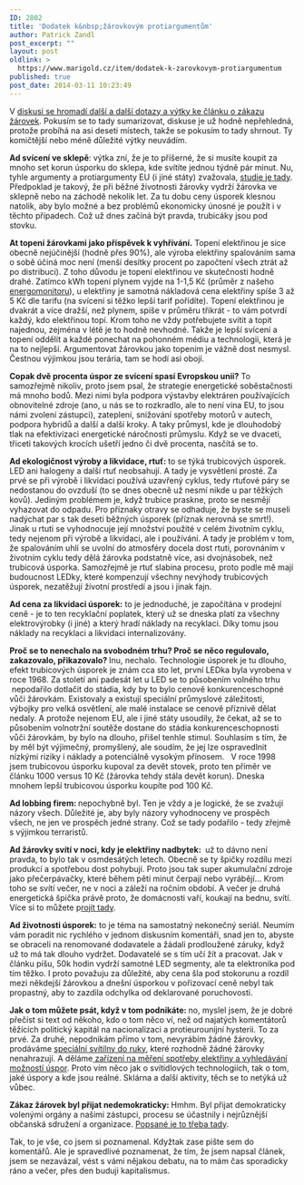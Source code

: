 ```yaml
---
ID: 2802
title: 'Dodatek k&nbsp;žárovkovým protiargumentům'
author: Patrick Zandl
post_excerpt: ""
layout: post
oldlink: >
  https://www.marigold.cz/item/dodatek-k-zarovkovym-protiargumentum
published: true
post_date: 2014-03-11 10:23:49
---
```

<p>V <a href="http://www.marigold.cz/item/mysterium-eurounijni-energetiky-a-zakazu-zarovek-2">diskusi se hromadí další a další dotazy a výtky ke článku o zákazu žárovek</a>. Pokusím se to tady sumarizovat, diskuse je už hodně nepřehledná, protože probíhá na asi deseti místech, takže se pokusím to tady shrnout. Ty komičtější nebo méně důležité výtky neuvádím.</p>


<!--more-->

<p><strong>Ad svícení ve sklepě</strong>: výtka zní, že je to příšerné, že si musíte koupit za mnoho set korun úsporku do sklepa, kde svítíte jednou týdně pár minut. Nu, tyhle argumenty a protiargumenty EU (i jiné státy) zvažovala, <a href="http://www.eup4light.net/assets/pdffiles/Final_part1_2/EuP_Domestic_Part1en2_V11.pdf">studie je tady</a>. Předpoklad je takový, že při běžné životnosti žárovky vydrží žárovka ve sklepně nebo na záchodě nekolik let. Za tu dobu ceny úsporek klesnou natolik, aby bylo možné a bez problémů ekonomicky únosné je použít i v těchto případech. Což už dnes začíná být pravda, trubicáky jsou pod stovku.</p>

<p><strong>At topení žárovkami jako příspěvek k vyhřívání.</strong> Topení elektřinou je sice obecně nejúčinější (hodně přes 90%), ale výroba elektřiny spalováním sama o sobě účiná moc není (menší desítky procent po započtení všech ztrát až po distribuci). Z toho důvodu je topení elektřinou ve skutečnosti hodně drahé. Zatímco kWh topení plynem vyjde na 1-1,5 Kč (průměr z našeho <a href="http://www.energomonitor.cz">energomonitoru</a>), u elektřiny je samotná nákladová cena elektřiny spíše 3 až 5 Kč dle tarifu (na svícení si těžko lepší tarif pořídíte). Topení elektřinou je dvakrát a více dražší, než plynem, spíše v průměru třikrát - to vám potvrdí každý, kdo elektřinou topí. Krom toho ne vždy potřebujete svítit a topit najednou, zejména v létě je to hodně nevhodné. Takže je lepší svícení a topení oddělit a každé ponechat na pohonném médiu a technologii, která je na to nejlepší. Argumentovat žárovkou jako topením je vážně dost nesmysl. Čestnou výjimkou jsou terária, tam se hodí asi obojí. </p>

<p><strong>Copak dvě procenta úspor ze svícení spasí Evropskou unii?</strong> To samozřejmě nikoliv, proto jsem psal, že strategie energetické soběstačnosti má mnoho bodů. Mezi nimi byla podpora výstavby elektráren používajících obnovitelné zdroje (ano, u nás se to rozkradlo, ale to není vina EU, to jsou námi zvolení zástupci), zateplení, snižování spotřeby motorů v autech, podpora hybridů a další a další kroky. A taky průmysl, kde je dlouhodobý tlak na efektivizaci energetické náročnosti průmyslu. Když se ve dvaceti, třiceti takových krocích ušetří jedno či dvě procenta, nasčítá se to. </p>

<p><strong>Ad ekologičnost výroby a likvidace, rtuť: </strong>to se týká trubicových úsporek. LED ani halogeny a další rtuť neobsahují. A tady je vysvětlení prosté. Za prvé se při výrobě i likvidaci používá uzavřený cyklus, tedy rtuťové páry se nedostanou do ovzduší (to se dnes obecně už nesmí nikde u par těžkých kovů). Jediným problémem je, když trubice praskne, proto se nesmějí vyhazovat do odpadu. Pro příznaky otravy se odhaduje, že byste se museli nadýchat par s tak deseti běžných úsporek (příznak nerovná se smrt!). Jinak u rtuti se vyhodnocuje její množství použité v celém životním cyklu, tedy nejenom při výrobě a likvidaci, ale i používání. A tady je problém v tom, že spalováním uhlí se uvolní do atmosféry docela dost rtuti, porovnáním v životním cyklu tedy dělá žárovka podstatně více, asi dvojnásobek, než trubicová úsporka. Samozřejmě je rtuť slabina procesu, proto podle mě mají budoucnost LEDky, které kompenzují všechny nevýhody trubicových úsporek, nezatěžují životní prostředí a jsou i jinak fajn.</p>

<p><strong>Ad cena za likvidaci úsporek:</strong> to je jednoduché, je započítána v prodejní ceně - je to ten recyklační poplatek, který už se dneska platí za všechny elektrovýrobky (i jiné) a který hradí náklady na recyklaci. Díky tomu jsou náklady na recyklaci a likvidaci internalizovány.</p>

<p><strong>Proč se to nenechalo na svobodném trhu? Proč se něco regulovalo, zakazovalo, přikazovalo? </strong>Inu, nechalo. Technologie úsporek je tu dlouho, efekt trubicových úsporek je znám cca sto let, první LEDka byla vyrobena v roce 1968. Za století ani padesát let u LED se to působením volného trhu  nepodařilo dotlačit do stádia, kdy by to bylo cenově konkurenceschopné vůči žárovkám. Existovaly a existují speciální průmyslové záležitosti, výbojky pro velká osvětlení, ale malé instalace se cenově příznivě dělat nedaly. A protože nejenom EU, ale i jiné státy usoudily, že čekat, až se to působením volnotržní soutěže dostane do stádia konkurenceschopnosti vůči žárovkám, by bylo na dlouho, přišel tenhle stimul. Souhlasím s tím, že by měl být výjimečný, promyšlený, ale soudím, že jej lze ospravedlnit nízkými riziky i náklady a potenciálně vysokým přínosem.   V roce 1998 jsem trubicovou úsporku kupoval za devět stovek, proto ten příměr ve článku 1000 versus 10 Kč (žárovka tehdy stála devět korun). Dneska mnohem lepší trubicovou úsporku koupíte pod 100 Kč.</p>

<p><strong>Ad lobbing firem: </strong>nepochybně byl. Ten je vždy a je logické, že se zvažují názory všech. Důležité je, aby byly názory vyhodnoceny ve prospěch všech, ne jen ve prospěch jedné strany. Což se tady podařilo - tedy zřejmě s výjimkou terraristů. </p>

<p><strong>Ad žárovky svítí v noci, kdy je elektřiny nadbytek: </strong> už to dávno není pravda, to bylo tak v osmdesátých letech. Obecně se ty špičky rozdílu mezi produkcí a spotřebou dost pohybují. Proto jsou tak super akumulační zdroje jako přečerpávačky, které během pěti minut čerpají nebo vyrábějí… Krom toho se svítí večer, ne v noci a záleží na ročním období. A večer je druhá energetická špička právě proto, že domácnosti vaří, koukají na bednu, svítí. Více si to můžete p<a href="http://www.nazeleno.cz/energie/energetika/elektrina-vite-kdy-spotrebovavame-nejvic.aspx">rojít tady</a>. </p>

<p><strong>Ad životnosti úsporek:</strong> to je téma na samostatný nekonečný seriál. Neumím vám poradit nic rychlého v jednom diskusním komentáři, snad jen to, abyste se obraceli na renomované dodavatele a žádali prodloužené záruky, když už to má tak dlouho vydržet. Dodavatelé se s tím učí žít a pracovat. Jak v článku píšu, 50k hodin vydrží samotné LED segmenty, ale ta elektronika pod tím těžko. I proto považuju za důležité, aby cena šla pod stokorunu a rozdíl mezi někdejší žárovkou a dnešní úsporkou v pořizovací ceně nebyl tak propastný, aby to zazdila odchylka od deklarované poruchovosti. </p>

<p><strong>Jak o tom můžete psát, když v tom podnikáte: </strong>no, myslel jsem, že je dobré přečíst si text od někoho, kdo o tom něco ví, než od najatých komentátorů těžících politický kapitál na nacionalizaci a protieurounijní hysterii. To za prvé. Za druhé, nepodnikám přímo v tom, nevyrábím žádné žárovky, prodáváme <a href="http://www.kronium.cz">speciální svítilny do ruky</a>, které rozhodně žádné žárovky nenahrazují. A děláme<a href="http://www.energomonitor.cz"> zařízení na měření spotřeby elektřiny a vyhledávání možností úspor</a>. Proto vím něco jak o svítidlových technologiích, tak o tom, jaké úspory a kde jsou reálné. Sklárna a další aktivity, těch se to netýká už vůbec. </p>

<p><strong>Zákaz žárovek byl přijat nedemokraticky: </strong>Hmhm. Byl přijat demokraticky volenými orgány a našimi zástupci, procesu se účastnily i nejrůznější občanská sdružení a organizace. <a href="http://lukasmacek.blog.idnes.cz/c/90799/Zarovky-EU-a-euroskeptici.html">Popsané je to třeba tady</a>. </p>

<p>Tak, to je vše, co jsem si poznamenal. Kdyžtak zase pište sem do komentářů. Ale je spravedlivé poznamenat, že tím, že jsem napsal článek, jsem se nezavázal, vést s vámi nějakou debatu, na to mám čas sporadicky ráno a večer, přes den buduji kapitalismus. </p>
